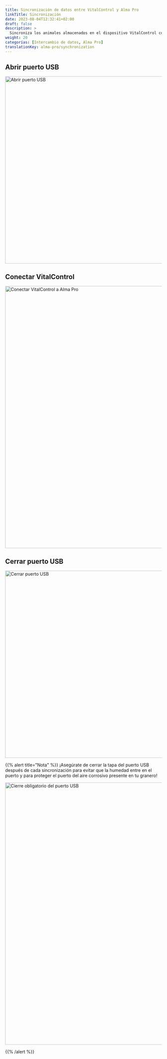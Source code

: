```yaml
---
title: Sincronización de datos entre VitalControl y Alma Pro
linkTitle: Sincronización
date: 2023-08-04T12:32:41+02:00
draft: false
description: >
  Sincroniza los animales almacenados en el dispositivo VitalControl con los animales registrados en el alimentador automático y transfiere los valores medidos registrados con el dispositivo VitalControl al alimentador para fines de evaluación y mejor visualización.
weight: 20
categorías: [Intercambio de datos, Alma Pro]
translationKey: alma-pro/synchronization
---
```

## Abrir puerto USB

<img src="/images/synchronisation/open-usb-slot.svg" width="600" align="bottom" alt="Abrir puerto USB" title="Abrir puerto USB" />

## Conectar VitalControl

<img src="/images/synchronisation/connect-vitalcontrol-alma_pro.svg" width="840" align="bottom" alt="Conectar VitalControl a Alma Pro" title="Conexión VitalControl Alma Pro" />

## Cerrar puerto USB

<img src="/images/synchronisation/close-usb-slot.svg" width="600" align="bottom" alt="Cerrar puerto USB" title="Cerrar puerto USB" />

{{% alert title="Nota" %}}
¡Asegúrate de cerrar la tapa del puerto USB después de cada sincronización para evitar que la humedad entre en el puerto y para proteger el puerto del aire corrosivo presente en tu granero!

<img src="/images/synchronisation/info-close-usb-mandatory.svg" width="840" align="bottom" alt="Cierre obligatorio del puerto USB" title="Cierre del puerto USB" />

{{% /alert %}}
